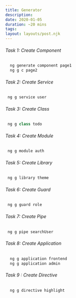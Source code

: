```yaml
---
title: Generator
description: 
date: 2020-01-05
duration: ~20 mins
tags:
layout: layouts/post.njk
---
```


###### Task 1: Create Component

``` js
  ng generate component page1
  ng g c page2
```

###### Task 2: Create Service

```js
 ng g service user
```

###### Task 3: Create Class

```js
 ng g class todo
```


###### Task 4: Create Module

```js
 ng g module auth
```


###### Task 5: Create Library

```js
 ng g library theme
```


###### Task 6: Create Guard

```js
 ng g guard role
```

###### Task 7: Create Pipe

```js
 ng g pipe searchUser
```

###### Task 8: Create Application

```js
  ng g application frontend
  ng g application admin
```

###### Task 9 : Create Directive 

```js
  ng g directive highlight
```